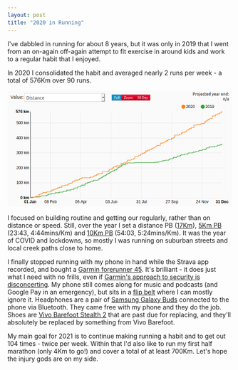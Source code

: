 ```yaml
---
layout: post
title: "2020 in Running"
---
```


I've dabbled in running for about 8 years, but it was only in 2019 that I went
from an on-again off-again attempt to fit exercise in around kids and work to a
regular habit that I enjoyed.

In 2020 I consolidated the habit and averaged nearly 2 runs per week - a total
of 576Km over 90 runs. 

![veloviewer-2019-2020](/images/running-2020.png)

I focused on building routine and getting our regularly, rather than on
distance or speed. Still, over the year I set a distance PB
([17Km](https://www.strava.com/activities/4464359013)), [5Km
PB](https://www.strava.com/activities/3640663774) (23:43, 4:44mins/Km) and
[10Km PB](https://www.strava.com/activities/3143139720) (54:03, 5:24mins/Km).
It was the year of COVID and lockdowns, so mostly I was running on suburban
streets and local creek paths close to home.

I finally stopped running with my phone in hand while the Strava app recorded,
and bought a [Garmin forerunner 45](https://buy.garmin.com/en-AU/AU/p/641121/pn/010-02156-05).
It's brilliant - it does just what I need with no frills, even if [Garmin's
approach to security is
disconcerting](https://www.theverge.com/2020/8/4/21353842/garmin-ransomware-attack-wearables-wastedlocker-evil-corp).
My phone still comes along for music and podcasts (and Google Pay in an
emergency), but sits in a [flip
belt](https://flipbeltaustralia.com/product/flipbelt/) where I can mostly
ignore it. Headphones are a pair of [Samsung Galaxy
Buds](https://www.samsung.com/us/mobile/audio/galaxy-buds/) connected to the
phone via Bluetooth. They came free with my phone and they do the job.  Shoes
are [Vivo Barefoot Stealth
2](https://www.vivobarefoot.com/au/mens/active/stealth-ii-mens) that are past
due for replacing, and they'll absolutely be replaced by something from Vivo
Barefoot.

My main goal for 2021 is to continue making running a habit and to get out 104
times - twice per week. Within that I'd also like to run my first half marathon
(only 4Km to go!) and cover a total of at least 700Km. Let's hope the injury
gods are on my side.

